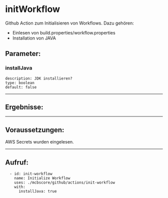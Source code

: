 # initWorkflow

Github Action zum Initialisieren von Workflows. Dazu gehören:
- Einlesen von build.properties/workflow.properties
- Installation von JAVA

## Parameter:
### installJava
    description: JDK installieren?
    type: boolean
    default: false

---

## Ergebnisse:

---

## Voraussetzungen:

AWS Secrets wurden eingelesen.

---

## Aufruf:

      - id: init-workflow
        name: Initialize Workflow
        uses: ./mcbscore/github/actions/init-workflow
        with:
          installJava: true